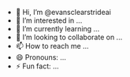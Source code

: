 - 👋 Hi, I’m @evansclearstrideai
- 👀 I’m interested in ...
- 🌱 I’m currently learning ...
- 💞️ I’m looking to collaborate on ...
- 📫 How to reach me ...
- 😄 Pronouns: ...
- ⚡ Fun fact: ...

<!---
evansclearstrideai/evansclearstrideai is a ✨ special ✨ repository because its `README.md` (this file) appears on your GitHub profile.
You can click the Preview link to take a look at your changes.
--->
